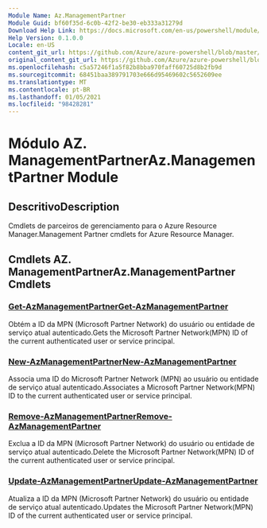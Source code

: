```yaml
---
Module Name: Az.ManagementPartner
Module Guid: bf60f35d-6c0b-42f2-be30-eb333a31279d
Download Help Link: https://docs.microsoft.com/en-us/powershell/module/az.managementpartner
Help Version: 0.1.0.0
Locale: en-US
content_git_url: https://github.com/Azure/azure-powershell/blob/master/src/ManagementPartner/ManagementPartner/help/Az.ManagementPartner.md
original_content_git_url: https://github.com/Azure/azure-powershell/blob/master/src/ManagementPartner/ManagementPartner/help/Az.ManagementPartner.md
ms.openlocfilehash: c5a57246f1a5f82b8bba970faff60725d8b2fb9d
ms.sourcegitcommit: 68451baa389791703e666d95469602c5652609ee
ms.translationtype: MT
ms.contentlocale: pt-BR
ms.lasthandoff: 01/05/2021
ms.locfileid: "98428281"
---
```

# <span data-ttu-id="d3a69-101">Módulo AZ. ManagementPartner</span><span class="sxs-lookup"><span data-stu-id="d3a69-101">Az.ManagementPartner Module</span></span>
## <span data-ttu-id="d3a69-102">Descritivo</span><span class="sxs-lookup"><span data-stu-id="d3a69-102">Description</span></span>
<span data-ttu-id="d3a69-103">Cmdlets de parceiros de gerenciamento para o Azure Resource Manager.</span><span class="sxs-lookup"><span data-stu-id="d3a69-103">Management Partner cmdlets for Azure Resource Manager.</span></span>

## <span data-ttu-id="d3a69-104">Cmdlets AZ. ManagementPartner</span><span class="sxs-lookup"><span data-stu-id="d3a69-104">Az.ManagementPartner Cmdlets</span></span>
### [<span data-ttu-id="d3a69-105">Get-AzManagementPartner</span><span class="sxs-lookup"><span data-stu-id="d3a69-105">Get-AzManagementPartner</span></span>](Get-AzManagementPartner.md)
<span data-ttu-id="d3a69-106">Obtém a ID da MPN (Microsoft Partner Network) do usuário ou entidade de serviço atual autenticado.</span><span class="sxs-lookup"><span data-stu-id="d3a69-106">Gets the Microsoft Partner Network(MPN) ID of the current authenticated user or service principal.</span></span> 

### [<span data-ttu-id="d3a69-107">New-AzManagementPartner</span><span class="sxs-lookup"><span data-stu-id="d3a69-107">New-AzManagementPartner</span></span>](New-AzManagementPartner.md)
<span data-ttu-id="d3a69-108">Associa uma ID do Microsoft Partner Network (MPN) ao usuário ou entidade de serviço atual autenticado.</span><span class="sxs-lookup"><span data-stu-id="d3a69-108">Associates a Microsoft Partner Network(MPN) ID to the current authenticated user or service principal.</span></span>

### [<span data-ttu-id="d3a69-109">Remove-AzManagementPartner</span><span class="sxs-lookup"><span data-stu-id="d3a69-109">Remove-AzManagementPartner</span></span>](Remove-AzManagementPartner.md)
<span data-ttu-id="d3a69-110">Exclua a ID da MPN (Microsoft Partner Network) do usuário ou entidade de serviço atual autenticado.</span><span class="sxs-lookup"><span data-stu-id="d3a69-110">Delete the Microsoft Partner Network(MPN) ID of the current authenticated user or service principal.</span></span>

### [<span data-ttu-id="d3a69-111">Update-AzManagementPartner</span><span class="sxs-lookup"><span data-stu-id="d3a69-111">Update-AzManagementPartner</span></span>](Update-AzManagementPartner.md)
<span data-ttu-id="d3a69-112">Atualiza a ID da MPN (Microsoft Partner Network) do usuário ou entidade de serviço atual autenticado.</span><span class="sxs-lookup"><span data-stu-id="d3a69-112">Updates the Microsoft Partner Network(MPN) ID of the current authenticated user or service principal.</span></span>

